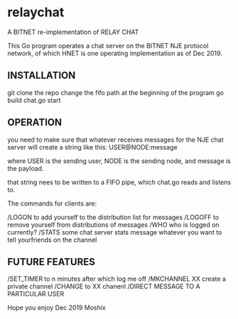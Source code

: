 # relaychat
A BITNET re-implementation of RELAY CHAT 

This Go program operates a chat server on the BITNET NJE protocol network, of which HNET is one operating implementation as of Dec 2019. 

INSTALLATION
------------

git clone the repo
change the fifo path at the beginning of the program
go build chat.go
start

OPERATION
---------

you need to make sure that whatever receives messages for the NJE chat server will create a string like this:
USER@NODE:message

where USER is the sending user, NODE is the sending node, and message is the payload. 

that string nees to be written to a FIFO pipe, which chat.go reads and listens to. 

The commands for clients are:

/LOGON to add yourself to the distribution list for messages
/LOGOFF to remove yourself from distributions of messages
/WHO    who is logged on currently?
/STATS   some chat server stats
message  whatever you want to tell yourfriends on the channel



FUTURE FEATURES
---------------

/SET_TIMER to n minutes after which log me off
/MKCHANNEL XX create  a private channel
/CHANGE to XX chanenl
/DIRECT MESSAGE TO A PARTICULAR USER


Hope you enjoy
Dec 2019
Moshix

